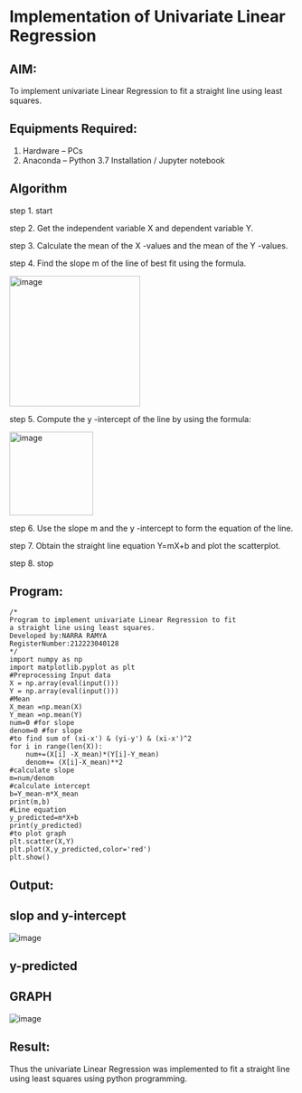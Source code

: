 # Implementation of Univariate Linear Regression


## AIM:

To implement univariate Linear Regression to fit a straight line using least squares.

## Equipments Required:

1. Hardware – PCs
2. Anaconda – Python 3.7 Installation / Jupyter notebook

## Algorithm

step 1. start

step 2. Get the independent variable X and dependent variable Y.

step 3. Calculate the mean of the X -values and the mean of the Y -values.

step 4. Find the slope m of the line of best fit using the formula. 

<img width="231" alt="image" src="https://user-images.githubusercontent.com/93026020/192078527-b3b5ee3e-992f-46c4-865b-3b7ce4ac54ad.png">

step 5. Compute the y -intercept of the line by using the formula:

<img width="148" alt="image" src="https://user-images.githubusercontent.com/93026020/192078545-79d70b90-7e9d-4b85-9f8b-9d7548a4c5a4.png">

step 6. Use the slope m and the y -intercept to form the equation of the line.

step 7. Obtain the straight line equation Y=mX+b and plot the scatterplot.

step 8. stop












## Program:
```
/*
Program to implement univariate Linear Regression to fit
a straight line using least squares.
Developed by:NARRA RAMYA 
RegisterNumber:212223040128 
*/
import numpy as np
import matplotlib.pyplot as plt
#Preprocessing Input data
X = np.array(eval(input()))
Y = np.array(eval(input()))
#Mean
X_mean =np.mean(X)
Y_mean =np.mean(Y)
num=0 #for slope
denom=0 #for slope
#to find sum of (xi-x') & (yi-y') & (xi-x')^2
for i in range(len(X)):
    num+=(X[i] -X_mean)*(Y[i]-Y_mean)
    denom+= (X[i]-X_mean)**2
#calculate slope   
m=num/denom
#calculate intercept
b=Y_mean-m*X_mean
print(m,b)
#Line equation
y_predicted=m*X+b
print(y_predicted)
#to plot graph
plt.scatter(X,Y)
plt.plot(X,y_predicted,color='red')
plt.show()
```
## Output:
## slop and y-intercept

![image](https://github.com/user-attachments/assets/eeb03e20-9ea1-4fee-ad92-2c08812e970e)

## y-predicted

## GRAPH
![image](https://github.com/user-attachments/assets/749673af-8881-4a4f-83e2-ac3eafcb6125)
## Result:
Thus the univariate Linear Regression was implemented to fit a straight line using least squares using python programming.
